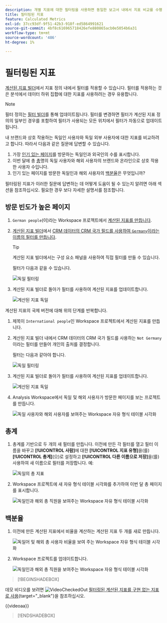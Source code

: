 ```yaml
---
description: 개별 지표에 대한 필터링을 사용하면 동일한 보고서 내에서 지표 비교를 수행할 수 있습니다.
title: 필터링된 지표
feature: Calculated Metrics
exl-id: 37cc93df-9f51-42b3-918f-ed5864991621
source-git-commit: 4bf8c616965718426efe880865acb0e5054b6a31
workflow-type: tm+mt
source-wordcount: '486'
ht-degree: 1%

---
```


# 필터링된 지표

[계산된 지표 빌더](cm-build-metrics.md#definition-builder)에서 지표 정의 내에서 필터를 적용할 수 있습니다. 필터를 적용하는 것은 분석에서 데이터 하위 집합에 대한 지표를 사용하려는 경우 유용합니다.

>[!NOTE]
>
>필터 정의는 [필터 빌더](/help/components/filters/filter-builder.md)를 통해 업데이트됩니다. 필터를 변경하면 필터가 계산된 지표 정의의 일부인 경우를 포함하여 필터가 사용되는 모든 위치에서 필터가 자동으로 업데이트됩니다.
>

내 브랜드와 상호 작용하는 독일인 사용자와 독일 외부 사용자에 대한 지표를 비교하려고 합니다. 따라서 다음과 같은 질문에 답변할 수 있습니다.

1. 가장 [인기 있는 페이지](#popular-pages)를 방문하는 독일인과 외국인의 수를 표시합니다.
1. 이번 달에 총 [총](#totals)명의 독일 사용자와 해외 사용자의 브랜드와 온라인으로 상호 작용한 사용자 수입니다.
1. 인기 있는 페이지를 방문한 독일인과 해외 사용자의 [백분율](#percentages)은 무엇입니까?

필터링된 지표가 이러한 질문에 답변하는 데 어떻게 도움이 될 수 있는지 알려면 아래 섹션을 참조하십시오. 필요한 경우 보다 자세한 설명서를 참조합니다.

## 방문 빈도가 높은 페이지

1. `German people`(이)라는 Workspace 프로젝트에서 [계산된 지표를 만듭니다](cm-workflow.md).
1. [계산된 지표 빌더](cm-build-metrics.md)에서 [CRM 데이터의 CRM 국가 필드를 사용하여 `Germany`이라는 이름의 필터를 만듭니다](/help/components/filters/filter-builder.md).

   >[!TIP]
   >
   >계산된 지표 빌더에서는 구성 요소 패널을 사용하여 직접 필터를 만들 수 있습니다.
   >   

   필터가 다음과 같을 수 있습니다.

   ![독일 필터링](assets/filter-germany.png)

1. 계산된 지표 빌더로 돌아가 필터를 사용하여 계산된 지표를 업데이트합니다.

   ![계산된 지표 독일](assets/calculated-metric-germany.png)

계산된 지표의 국제 버전에 대해 위의 단계를 반복합니다.

1. 제목이 `International people`인 Workspace 프로젝트에서 계산된 지표를 만듭니다.
1. 계산된 지표 빌더 내에서 CRM 데이터의 CRM 국가 필드를 사용하는 `Not Germany`이라는 필터를 만들어 개인의 출처를 결정합니다.

   필터는 다음과 같아야 합니다.

   ![독일 필터링](assets/filter-not-germany.png)

1. 계산된 지표 빌더로 돌아가 필터를 사용하여 계산된 지표를 업데이트합니다.

   ![계산된 지표 독일](assets/calculated-metric-notgermany.png)


1. Analysis Workspace에서 독일 및 해외 사용자가 방문한 페이지를 보는 프로젝트를 만듭니다.

   ![독일 사용자와 해외 사용자를 보여주는 Workspace 자유 형식 테이블 시각화](assets/workspace-german-vs-international.png)


## 총계

1. 총계를 기반으로 두 개의 새 필터를 만듭니다. 이전에 만든 각 필터를 열고 필터 이름을 바꾸고 **[!UICONTROL 사람]**&#x200B;에 대한 **[!UICONTROL 지표 유형]**&#x200B;을(를) **[!UICONTROL 총계]**(으)로 설정하고 **[!UICONTROL 다른 이름으로 저장]**&#x200B;을(를) 사용하여 새 이름으로 필터를 저장합니다. 예:

   ![독일의 총 지표](assets/calculated-metric-germany-total.png)

1. Workspace 프로젝트에 새 자유 형식 테이블 시각화를 추가하여 이번 달 총 페이지를 표시합니다.

   ![독일인과 해외 총 직원을 보여주는 Workspace 자유 형식 테이블 시각화](assets/workspace-german-vs-international-totals.png)


## 백분율

1. 이전에 만든 계산된 지표에서 비율을 계산하는 계산된 지표 두 개를 새로 만듭니다.

   ![독일어 및 해외 총 사용자 비율을 보여 주는 Workspace 자유 형식 테이블 시각화](assets/calculated-metric-germany-total-percentage.png)


1. Workspace 프로젝트를 업데이트합니다.

   ![독일인과 해외 총 직원을 보여주는 Workspace 자유 형식 테이블 시각화](assets/workspace-german-vs-international-totals-percentage.png)



>[!BEGINSHADEBOX]

데모 비디오를 보려면 ![VideoCheckedOut](/help/assets/icons/VideoCheckedOut.svg) [필터링된 계산된 지표를 구현 없는 지표로 사용](https://video.tv.adobe.com/v/25407?quality=12&learn=on){target="_blank"}을 참조하십시오.

{{videoaa}}

>[!ENDSHADEBOX]

